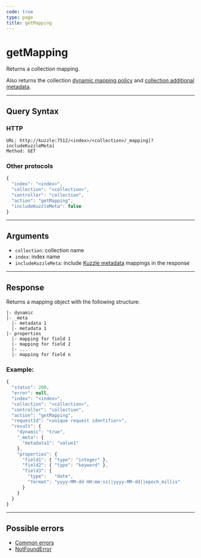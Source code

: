 ```yaml
---
code: true
type: page
title: getMapping
---
```


# getMapping

Returns a collection mapping.

<SinceBadge version="1.7.1" />

Also returns the collection [dynamic mapping policy](/core/2/guides/essentials/database-mappings#dynamic-mapping-policy) and [collection additional metadata](/core/2/guides/essentials/database-mappings#collection-metadata).

---

## Query Syntax

### HTTP

```http
URL: http://kuzzle:7512/<index>/<collection>/_mapping[?includeKuzzleMeta]
Method: GET
```

### Other protocols

```js
{
  "index": "<index>",
  "collection": "<collection>",
  "controller": "collection",
  "action": "getMapping",
  "includeKuzzleMeta": false
}
```

---

## Arguments

- `collection`: collection name
- `index`: index name
- `includeKuzzleMeta`: include [Kuzzle metadata](/core/2/guides/essentials/database-mappings#collection-metadata) mappings in the response

---

## Response

Returns a mapping object with the following structure:

```
|- dynamic
|- _meta
  |- metadata 1
  |- metadata 1
|- properties
  |- mapping for field 1
  |- mapping for field 2
  |- ...
  |- mapping for field n
```

### Example:

```js
{
  "status": 200,
  "error": null,
  "index": "<index>",
  "collection": "<collection>",
  "controller": "collection",
  "action": "getMapping",
  "requestId": "<unique request identifier>",
  "result": {
    "dynamic": "true",
    "_meta": {
      "metadata1": "value1"
    },
    "properties": {
      "field1": { "type": "integer" },
      "field2": { "type": "keyword" },
      "field3": {
        "type":   "date",
        "format": "yyyy-MM-dd HH:mm:ss||yyyy-MM-dd||epoch_millis"
      }
    }
  }
}

```

---

## Possible errors

- [Common errors](/core/2/api/essentials/error-handling#common-errors)
- [NotFoundError](/core/2/api/essentials/error-handling#notfounderror)

